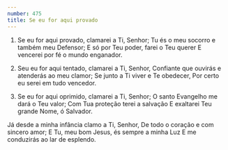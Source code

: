 ```yaml
---
number: 475
title: Se eu for aqui provado
---
```


1. Se eu for aqui provado, clamarei a Ti, Senhor;
  Tu és o meu socorro e também meu Defensor;
  E só por Teu poder, farei o Teu querer
  E vencerei por fé o mundo enganador.

2. Seu eu for aqui tentado, clamarei a Ti, Senhor,
  Confiante que ouvirás e atenderás ao meu clamor;
  Se junto a Ti viver e Te obedecer,
  Por certo eu serei em tudo vencedor.

3. Se eu for aqui oprimido, clamarei a Ti, Senhor;
  O santo Evangelho me dará o Teu valor;
  Com Tua proteção terei a salvação
  E exaltarei Teu grande Nome, ó Salvador.

  Já desde a minha infância clamo a Ti, Senhor,
  De todo o coração e com sincero amor;
  E Tu, meu bom Jesus, és sempre a minha Luz
  E me conduzirás ao lar de esplendo.
